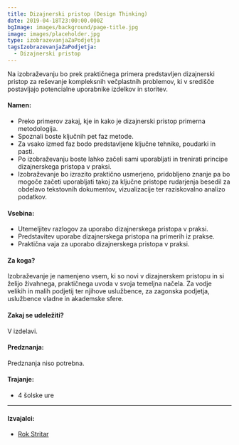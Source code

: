 ```yaml
---
title: Dizajnerski pristop (Design Thinking)
date: 2019-04-18T23:00:00.000Z
bgImage: images/background/page-title.jpg
image: images/placeholder.jpg
type: izobrazevanjaZaPodjetja
tagsIzobrazevanjaZaPodjetja:
  - Dizajnerski pristop
---
```

Na izobraževanju bo prek praktičnega primera predstavljen dizajnerski pristop za reševanje kompleksnih večplastnih problemov, ki v središče postavljajo potencialne uporabnike izdelkov in storitev.

#### Namen:

* Preko primerov zakaj, kje in kako je dizajnerski pristop primerna metodologija.
* Spoznali boste ključnih pet faz metode.
* Za vsako izmed faz bodo predstavljene ključne tehnike, poudarki in pasti.
* Po izobraževanju boste lahko začeli sami uporabljati in trenirati principe dizajnerskega pristopa v praksi.
* Izobraževanje bo izrazito praktično usmerjeno, pridobljeno znanje pa bo mogoče začeti uporabljati takoj za ključne pristope rudarjenja besedil za obdelavo tekstovnih dokumentov, vizualizacije ter raziskovalno analizo podatkov.

#### Vsebina:

* Utemeljitev razlogov za uporabo dizajnerskega pristopa v praksi.
* Predstavitev uporabe dizajnerskega pristopa na primerih iz prakse.
* Praktična vaja za uporabo dizajnerskega pristopa v praksi.

#### Za koga?

Izobraževanje je namenjeno vsem, ki so novi v dizajnerskem pristopu in si želijo živahnega, praktičnega uvoda v svoja temeljna načela. Za vodje velikih in malih podjetij ter njihove uslužbence, za zagonska podjetja, uslužbence vladne in akademske sfere.

#### Zakaj se udeležiti?

V izdelavi.

#### Predznanja:

Predznanja niso potrebna.

#### Trajanje:

* 4 šolske ure

- - -

#### Izvajalci:

* [Rok Stritar](https://akademijafri.si/izvajalci/rok-stritar/)
